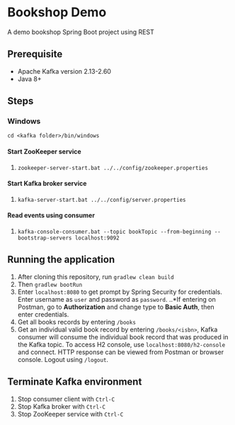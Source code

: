 # Bookshop Demo
A demo bookshop Spring Boot project using REST
## Prerequisite
- Apache Kafka version 2.13-2.60
- Java 8+
## Steps
### Windows
`cd <kafka folder>/bin/windows`
#### Start ZooKeeper service
1. `zookeeper-server-start.bat ../../config/zookeeper.properties`
#### Start Kafka broker service
1. `kafka-server-start.bat ../../config/server.properties`
#### Read events using consumer
1. `kafka-console-consumer.bat --topic bookTopic --from-beginning --bootstrap-servers localhost:9092`
## Running the application
1. After cloning this repository, run `gradlew clean build`
2. Then `gradlew bootRun`
3. Enter `localhost:8080` to get prompt by Spring Security for credentials. Enter username as `user` and password as `password`.
..*If entering on Postman, go to **Authorization** and change type to **Basic Auth**, then enter credentials.
4. Get all books records by entering `/books`
5. Get an individual valid book record by entering `/books/<isbn>`, Kafka consumer will consume the individual book record that was produced in the Kafka topic.
To access H2 console, use `localhost:8080/h2-console` and connect.
HTTP response can be viewed from Postman or browser console.
Logout using `/logout`.
## Terminate Kafka environment
1. Stop consumer client with `Ctrl-C`
2. Stop Kafka broker with `Ctrl-C`
3. Stop ZooKeeper service with `Ctrl-C`
